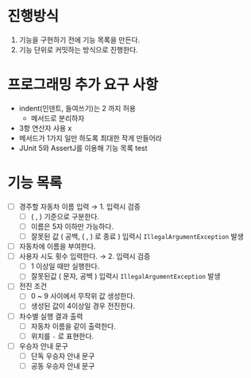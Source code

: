 # 진행방식
1. 기능을 구현하기 전에 기능 목록을 만든다.
2. 기능 단위로 커밋하는 방식으로 진행한다.

# 프로그래밍 추가 요구 사항 
* indent(인덴트, 들여쓰기)는 2 까지 허용
  * 메서드로 분리하자
* 3항 연산자 사용 x
* 메서드가 1가지 일만 하도록 최대한 작게 만들어라
* JUnit 5와 AssertJ를 이용해 기능 목록 test
  

# 기능 목록
- [ ] 경주할 자동차 이름 입력 → 1. 입력시 검증
  - [ ] ( , ) 기준으로 구분한다.
  - [ ] 이름은 5자 이하만 가능하다.
  - [ ] 잘못된 값 ( 공백, ( , ) 로 종료 ) 입력시 `IllegalArgumentException` 발생
- [ ] 자동차에 이름을 부여한다.
- [ ] 사용자 시도 횟수 입력한다. → 2. 입력시 검증 
  - [ ] 1 이상일 때만 실행한다.
  - [ ] 잘못된값 ( 문자, 공백 ) 입력시 `IllegalArgumentException` 발생
- [ ] 전진 조건
  - [ ] 0 ~ 9 사이에서 무작위 값 생성한다. 
  - [ ] 생성된 값이 4이상일 경우 전진한다.
- [ ] 차수별 실행 결과 출력
  - [ ] 자동차 이름을 같이 출력한다.
  - [ ] 위치를 `-` 로 표현한다.
- [ ] 우승자 안내 문구
  - [ ] 단독 우승자 안내 문구
  - [ ] 공동 우승자 안내 문구 